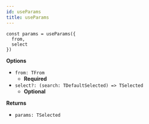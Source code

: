 ```yaml
---
id: useParams
title: useParams
---
```


```tsx
const params = useParams({
  from,
  select
})
```

**Options**
- `from: TFrom`
  - **Required**
- `select?: (search: TDefaultSelected) => TSelected`
  - **Optional**

**Returns**
- `params: TSelected`

